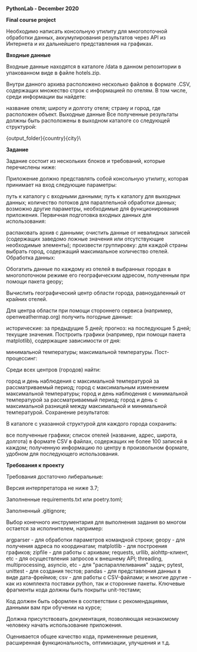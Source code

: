 **PythonLab - December 2020**

**Final course project**

Необходимо написать консольную утилиту для многопоточной обработки данных, аккумулирования результатов через API из Интернета и их дальнейшего представления на графиках.

**Входные данные**

Входные данные находятся в каталоге /data в данном репозитории в упакованном виде в файле hotels.zip.

Внутри данного архива расположено несколько файлов в формате .CSV, содержащих множество строк с информацией по отелям. В том числе, среди информации вы найдете:

название отеля;
широту и долготу отеля;
страну и город, где расположен объект.
Выходные данные
Все полученные результаты должны быть расположены в выходном каталоге со следующей структурой:

{output_folder}\{country}\{city}\

**Задание**

Задание состоит из нескольких блоков и требований, которые перечислены ниже:

Приложение должно представлять собой консольную утилиту, которая принимает на вход следующие параметры:

путь к каталогу с входными данными;
путь к каталогу для выходных данных;
количество потоков для параллельной обработки данных;
возможно другие параметры, необходимые для функционирования приложения.
Первичная подготовка входных данных для использования:

распаковать архив с данными;
очистить данные от невалидных записей (содержащих заведомо ложные значения или отсутствующие необходимые элементы);
произвести группировку: для каждой страны выбрать город, содержащий максимальное количество отелей.
Обработка данных:

Обогатить данные по каждому из отелей в выбранных городах в многопоточном режиме его географическим адресом, полученным при помощи пакета geopy;

Вычислить географический центр области города, равноудаленный от крайних отелей.

Для центра области при помощи стороннего сервиса (например, openweathermap.org) получить погодные данные:

исторические: за предыдущие 5 дней;
прогноз: на последующие 5 дней;
текущие значения.
Построить графики (например, при помощи пакета matplotlib), содержащие зависимости от дня:

минимальной температуры;
максимальной температуры.
Пост-процессинг:

Среди всех центров (городов) найти:

город и день наблюдения с максимальной температурой за рассматриваемый период;
город с максимальным изменением максимальной температуры;
город и день наблюдения с минимальной температурой за рассматриваемый период;
город и день с максимальной разницей между максимальной и минимальной температурой.
Сохранение результатов:

В каталоге с указанной структурой для каждого города сохранить:

все полученные графики;
список отелей (название, адрес, широта, долгота) в формате CSV в файлах, содержащих не более 100 записей в каждом;
полученную информацию по центру в произвольном формате, удобном для последующего использования.

**Требования к проекту**

Требования достаточно либеральные:

Версия интерпретатора не ниже 3.7;

Заполненные requirements.txt или poetry.toml;

Заполненный .gitignore;

Выбор конечного инструментария для выполнения задания во многом остается за исполнителем, например:

argparser - для обработки параметров командной строки;
geopy - для получения адреса по координатам;
matplotlib - для построения графиков;
zipfile - для работы с архивам;
requests, urllib, aiohttp-клиент, etc - для осуществления запросов к внешнему API;
threading, multiprocessing, asyncio, etc - для "распараллеливания" задач;
pytest, unittest - для создания тестов;
pandas - для представления данных в виде дата-фреймов;
csv - для работы с CSV-файлами;
и многие другие - как из комплекта поставки python, так и сторонние пакеты.
Ключевые фрагменты кода должны быть покрыты unit-тестами;

Код должен быть оформлен в соответствии с рекомендациями, данными вам при обучении на курсе;

Должна присутствовать документация, позволяющая незнакомому человеку начать использование приложения.

Оценивается общее качество кода, примененные решения, расширенная функциональность, оптимизации, улучшения и т.д.